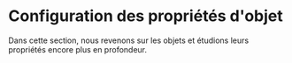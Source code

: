 # Configuration des propriétés d'objet

Dans cette section, nous revenons sur les objets et étudions leurs propriétés encore plus en profondeur.
